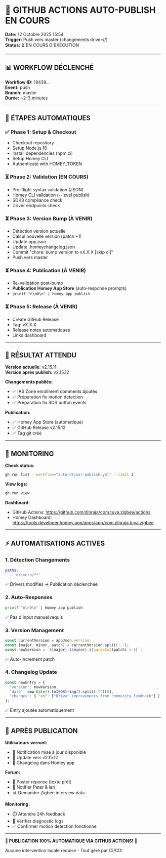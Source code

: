 # 🚀 GITHUB ACTIONS AUTO-PUBLISH EN COURS

**Date:** 12 Octobre 2025 15:54  
**Trigger:** Push vers master (changements drivers/)  
**Status:** ⏳ EN COURS D'EXÉCUTION

---

## 📊 WORKFLOW DÉCLENCHÉ

**Workflow ID:** 18439...  
**Event:** push  
**Branch:** master  
**Durée:** ~2-3 minutes  

---

## 🔄 ÉTAPES AUTOMATIQUES

### ✅ Phase 1: Setup & Checkout
- Checkout repository
- Setup Node.js 18
- Install dependencies (npm ci)
- Setup Homey CLI
- Authenticate with HOMEY_TOKEN

### ⏳ Phase 2: Validation (EN COURS)
- Pre-flight syntax validation (JSON)
- Homey CLI validation (--level publish)
- SDK3 compliance check
- Driver endpoints check

### ⏳ Phase 3: Version Bump (À VENIR)
- Détection version actuelle
- Calcul nouvelle version (patch +1)
- Update app.json
- Update .homeychangelog.json
- Commit "chore: bump version to vX.X.X [skip ci]"
- Push vers master

### ⏳ Phase 4: Publication (À VENIR)
- Re-validation post-bump
- **Publication Homey App Store** (auto-response prompts)
- `printf "n\n0\n" | homey app publish`

### ⏳ Phase 5: Release (À VENIR)
- Create GitHub Release
- Tag: vX.X.X
- Release notes automatiques
- Links dashboard

---

## 🎯 RÉSULTAT ATTENDU

**Version actuelle:** v2.15.11  
**Version après publish:** v2.15.12  

**Changements publiés:**
- ✅ IAS Zone enrollment comments ajoutés
- ✅ Préparation fix motion detection
- ✅ Préparation fix SOS button events

**Publication:**
- ✅ Homey App Store (automatique)
- ✅ GitHub Release v2.15.12
- ✅ Tag git créé

---

## 📱 MONITORING

**Check status:**
```bash
gh run list --workflow="auto-driver-publish.yml" --limit 1
```

**View logs:**
```bash
gh run view
```

**Dashboard:**
- GitHub Actions: https://github.com/dlnraja/com.tuya.zigbee/actions
- Homey Dashboard: https://tools.developer.homey.app/apps/app/com.dlnraja.tuya.zigbee

---

## ⚡ AUTOMATISATIONS ACTIVES

### 1. **Détection Changements**
```yaml
paths:
  - 'drivers/**'
```
✅ Drivers modifiés → Publication déclenchée

### 2. **Auto-Responses**
```bash
printf "n\n0\n" | homey app publish
```
✅ Pas d'input manuel requis

### 3. **Version Management**
```javascript
const currentVersion = appJson.version;
const [major, minor, patch] = currentVersion.split('.');
const newVersion = `${major}.${minor}.${parseInt(patch) + 1}`;
```
✅ Auto-increment patch

### 4. **Changelog Update**
```javascript
const newEntry = {
  "version": newVersion,
  "date": new Date().toISOString().split('T')[0],
  "changes": { "en": ["Driver improvements from community feedback"] }
};
```
✅ Entry ajoutée automatiquement

---

## 🎊 APRÈS PUBLICATION

**Utilisateurs verront:**
- 📱 Notification mise à jour disponible
- 🔄 Update vers v2.15.12
- 📝 Changelog dans Homey app

**Forum:**
- 📧 Poster réponse (texte prêt)
- 🔔 Notifier Peter & Ian
- 📊 Demander Zigbee interview data

**Monitoring:**
- ⏱️ Attendre 24h feedback
- 🐛 Vérifier diagnostic logs
- ✅ Confirmer motion detection fonctionne

---

**🚀 PUBLICATION 100% AUTOMATIQUE VIA GITHUB ACTIONS! 🚀**

Aucune intervention locale requise - Tout géré par CI/CD!
